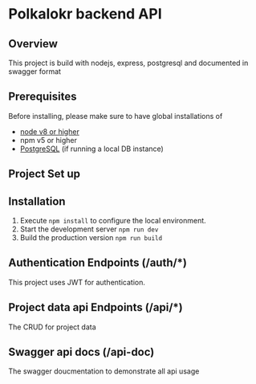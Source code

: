 # Polkalokr backend API

## Overview

This project is build with nodejs, express, postgresql and documented in swagger format

## Prerequisites

Before installing, please make sure to have global installations of

- [node v8 or higher](https://nodejs.org/en/download/)
- npm v5 or higher
- [PostgreSQL](https://www.postgresql.org/download/) (if running a local DB instance)

## Project Set up

## Installation

1. Execute `npm install` to configure the local environment.
2. Start the development server `npm run dev`
3. Build the production version `npm run build`

## Authentication Endpoints (/auth/\*)

This project uses JWT for authentication.

## Project data api Endpoints (/api/\*)

The CRUD for project data

## Swagger api docs (/api-doc)

The swagger doucmentation to demonstrate all api usage
